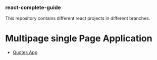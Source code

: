 ### react-complete-guide

This repository contains different react projects in different branches.

# Multipage single Page Application

- [Quotes App](https://react-course-http-reques-39802.firebaseapp.com/quotes)

